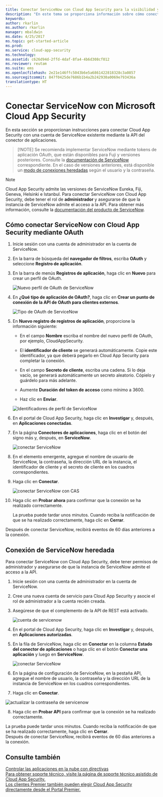 ```yaml
---
title: Conectar ServiceNow con Cloud App Security para la visibilidad y el control del uso | Microsoft Docs
description: "En este tema se proporciona información sobre cómo conectar la aplicación ServiceNow con Cloud App Security mediante el conector de API."
keywords: 
author: rkarlin
ms.author: rkarlin
manager: mbaldwin
ms.date: 4/25/2017
ms.topic: get-started-article
ms.prod: 
ms.service: cloud-app-security
ms.technology: 
ms.assetid: c626d94d-2ffd-4daf-8fa4-4b6d308cf012
ms.reviewer: reutam
ms.suite: ems
ms.openlocfilehash: 2e21e146ffc5043b6e5a6861422818328c3a0857
ms.sourcegitcommit: 847f0425de7686b1b4a2b242930a0069e793436a
translationtype: HT
---
```

# <a name="connect-servicenow-to-microsoft-cloud-app-security"></a>Conectar ServiceNow con Microsoft Cloud App Security

En esta sección se proporcionan instrucciones para conectar Cloud App Security con una cuenta de ServiceNow existente mediante la API del conector de aplicaciones. 

 >  [!NOTE]
>  Se recomienda implementar ServiceNow mediante tokens de aplicación OAuth, que están disponibles para Fuji y versiones posteriores. Consulte la [documentación de ServiceNow](http://wiki.servicenow.com/index.php?title=OAuth_Applications#gsc.tab=0) correspondiente. En el caso de versiones anteriores, está disponible un [modo de conexiones heredadas](#legacy-servicenow-connection) según el usuario y la contraseña.

 > [!NOTE]  
>  Cloud App Security admite las versiones de ServiceNow Eureka, Fiji, Geneva, Helsinki e Istanbul. Para conectar ServiceNow con Cloud App Security, debe tener el rol de **administrador** y asegurarse de que la instancia de ServiceNow admite el acceso a la API.  Para obtener más información, consulte la [documentación del producto de ServiceNow](http://wiki.servicenow.com/index.php?title=Base_System_Roles#gsc.tab=0).
  
## <a name="how-to-connect-servicenow-to-cloud-app-security-using-oauth"></a>Cómo conectar ServiceNow con Cloud App Security mediante OAuth
  
  
1.  Inicie sesión con una cuenta de administrador en la cuenta de ServiceNow.  
  
2.  En la barra de búsqueda del **navegador de filtros**, escriba **OAuth** y seleccione **Registro de aplicación**.

3. En la barra de menús **Registros de aplicación**, haga clic en **Nuevo** para crear un perfil de OAuth.

   ![Nuevo perfil de OAuth de ServiceNow](./media/servicenow-app-registry.png)

4. En **¿Qué tipo de aplicación de OAuth?**, haga clic en **Crear un punto de conexión de la API de OAuth para clientes externos**.

   ![Tipo de OAuth de ServiceNow](./media/servicenow-oauth-app-type.png)

5. En **Nuevo registro de registros de aplicación**, proporcione la información siguiente:
    
    - En el campo **Nombre** escriba el nombre del nuevo perfil de OAuth, por ejemplo, CloudAppSecurity. 
    
    - El **identificador de cliente** se generará automáticamente. Copie este identificador, ya que deberá pegarlo en Cloud App Security para completar la conexión.
    
    - En el campo **Secreto de cliente**, escriba una cadena. Si lo deja vacío, se generará automáticamente un secreto aleatorio. Cópielo y guárdelo para más adelante. 
    
    - Aumente **Duración del token de acceso** como mínimo a 3600.
    
    - Haz clic en **Enviar**.

   ![Identificadores de perfil de ServiceNow](./media/servicenow-profile-ids.png)

6.  En el portal de Cloud App Security, haga clic en **Investigar** y, después, en **Aplicaciones conectadas**.  
  
7.  En la página **Conectores de aplicaciones**, haga clic en el botón del signo más y, después, en **ServiceNow**.  
  
     ![conectar ServiceNow](./media/connect-servicenow.png "conectar ServiceNow")  
  
8.  En el elemento emergente, agregue el nombre de usuario de ServiceNow, la contraseña, la dirección URL de la instancia, el identificador de cliente y el secreto de cliente en los cuadros correspondientes.  
  
9.  Haga clic en **Conectar**.  
  
     ![conectar ServiceNow con CAS](./media/servicenow-portal-connect.png "conectar ServiceNow en el portal")  
  
10.  Haga clic en **Probar ahora** para confirmar que la conexión se ha realizado correctamente.  
  
     La prueba puede tardar unos minutos. Cuando reciba la notificación de que se ha realizado correctamente, haga clic en **Cerrar**.  
  
Después de conectar ServiceNow, recibirá eventos de 60 días anteriores a la conexión.
  
## <a name="legacy-servicenow-connection"></a>Conexión de ServiceNow heredada

Para conectar ServiceNow con Cloud App Security, debe tener permisos de administrador y asegurarse de que la instancia de ServiceNow admite el acceso a la API.   

1.  Inicie sesión con una cuenta de administrador en la cuenta de ServiceNow.   

2.  Cree una nueva cuenta de servicio para Cloud App Security y asocie el rol de administrador a la cuenta recién creada.   

3.  Asegúrese de que el complemento de la API de REST está activado.   

    ![cuenta de servicenow](./media/servicenow-account.png "cuenta de servicenow")   

4.  En el portal de Cloud App Security, haga clic en **Investigar** y, después, en **Aplicaciones autorizadas**.   

5.  En la fila de ServiceNow, haga clic en **Conectar** en la columna **Estado del conector de aplicaciones** o haga clic en el botón **Conectar una aplicación** y luego en **ServiceNow**.   

    ![conectar ServiceNow](./media/connect-servicenow.png "conectar ServiceNow")   

6.  En la página de configuración de ServiceNow, en la pestaña API, agregue el nombre de usuario, la contraseña y la dirección URL de la instancia de ServiceNow en los cuadros correspondientes.   

7.  Haga clic en **Conectar**.   

   ![actualizar la contraseña de servicenow](./media/servicenow-update-password.png "actualizar la contraseña de servicenow")   

8.  Haga clic en **Probar API** para confirmar que la conexión se ha realizado correctamente.   
  
   La prueba puede tardar unos minutos. Cuando reciba la notificación de que se ha realizado correctamente, haga clic en **Cerrar**.   
 Después de conectar ServiceNow, recibirá eventos de 60 días anteriores a la conexión. 


## <a name="see-also"></a>Consulte también  
[Controlar las aplicaciones en la nube con directivas](control-cloud-apps-with-policies.md)   
[Para obtener soporte técnico, visite la página de soporte técnico asistido de Cloud App Security.](http://support.microsoft.com/oas/default.aspx?prid=16031)   
[Los clientes Premier también pueden elegir Cloud App Security directamente desde el Portal Premier.](https://premier.microsoft.com/)  
  
